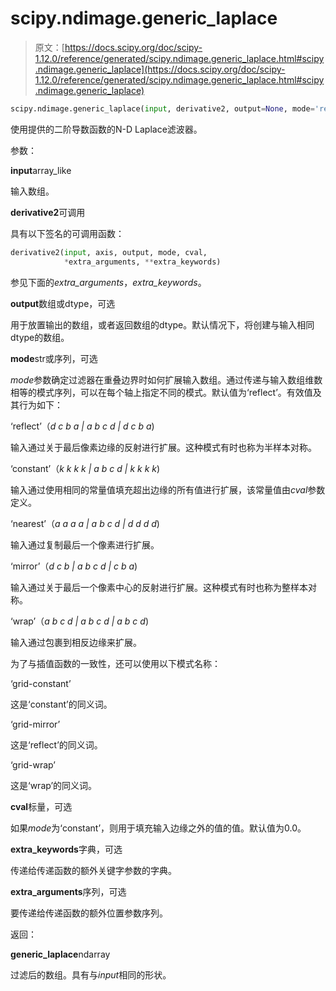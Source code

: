 # scipy.ndimage.generic_laplace

> 原文：[https://docs.scipy.org/doc/scipy-1.12.0/reference/generated/scipy.ndimage.generic_laplace.html#scipy.ndimage.generic_laplace](https://docs.scipy.org/doc/scipy-1.12.0/reference/generated/scipy.ndimage.generic_laplace.html#scipy.ndimage.generic_laplace)

```py
scipy.ndimage.generic_laplace(input, derivative2, output=None, mode='reflect', cval=0.0, extra_arguments=(), extra_keywords=None)
```

使用提供的二阶导数函数的N-D Laplace滤波器。

参数：

**input**array_like

输入数组。

**derivative2**可调用

具有以下签名的可调用函数：

```py
derivative2(input, axis, output, mode, cval,
            *extra_arguments, **extra_keywords) 
```

参见下面的*extra_arguments*，*extra_keywords*。

**output**数组或dtype，可选

用于放置输出的数组，或者返回数组的dtype。默认情况下，将创建与输入相同dtype的数组。

**mode**str或序列，可选

*mode*参数确定过滤器在重叠边界时如何扩展输入数组。通过传递与输入数组维数相等的模式序列，可以在每个轴上指定不同的模式。默认值为‘reflect’。有效值及其行为如下：

‘reflect’（*d c b a | a b c d | d c b a*)

输入通过关于最后像素边缘的反射进行扩展。这种模式有时也称为半样本对称。

‘constant’（*k k k k | a b c d | k k k k*)

输入通过使用相同的常量值填充超出边缘的所有值进行扩展，该常量值由*cval*参数定义。

‘nearest’（*a a a a | a b c d | d d d d*)

输入通过复制最后一个像素进行扩展。

‘mirror’（*d c b | a b c d | c b a*)

输入通过关于最后一个像素中心的反射进行扩展。这种模式有时也称为整样本对称。

‘wrap’（*a b c d | a b c d | a b c d*)

输入通过包裹到相反边缘来扩展。

为了与插值函数的一致性，还可以使用以下模式名称：

‘grid-constant’

这是‘constant’的同义词。

‘grid-mirror’

这是‘reflect’的同义词。

‘grid-wrap’

这是‘wrap’的同义词。

**cval**标量，可选

如果*mode*为‘constant’，则用于填充输入边缘之外的值的值。默认值为0.0。

**extra_keywords**字典，可选

传递给传递函数的额外关键字参数的字典。

**extra_arguments**序列，可选

要传递给传递函数的额外位置参数序列。

返回：

**generic_laplace**ndarray

过滤后的数组。具有与*input*相同的形状。
